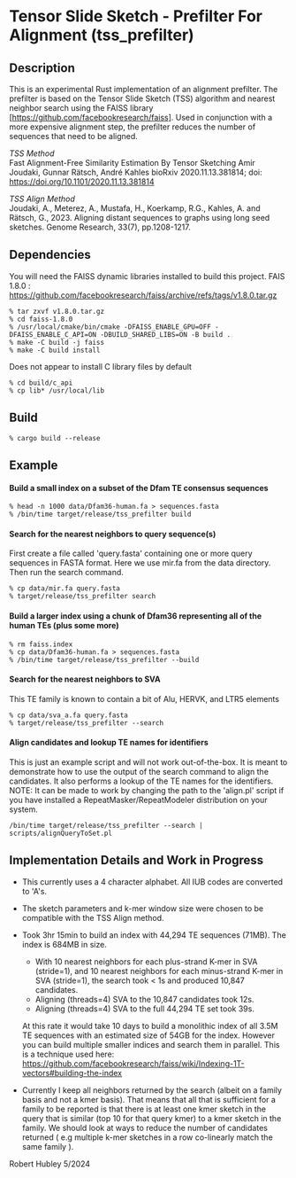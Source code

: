 
# Tensor Slide Sketch - Prefilter For Alignment (tss_prefilter)

## Description

This is an experimental Rust implementation of an alignment prefilter. 
The prefilter is based on the Tensor Slide Sketch (TSS) algorithm 
and nearest neighbor search using the FAISS library 
[https://github.com/facebookresearch/faiss]. Used in conjunction with 
a more expensive alignment step, the prefilter reduces the number 
of sequences that need to be aligned. 

*TSS Method*  
Fast Alignment-Free Similarity Estimation By Tensor Sketching
Amir Joudaki, Gunnar Rätsch, André Kahles
bioRxiv 2020.11.13.381814; doi: https://doi.org/10.1101/2020.11.13.381814

*TSS Align Method*  
Joudaki, A., Meterez, A., Mustafa, H., Koerkamp, R.G., Kahles, A. and Rätsch, G., 2023. 
Aligning distant sequences to graphs using long seed sketches. Genome Research, 33(7), pp.1208-1217.


## Dependencies
You will need the FAISS dynamic libraries installed to build this project.
FAIS 1.8.0  : https://github.com/facebookresearch/faiss/archive/refs/tags/v1.8.0.tar.gz

```
% tar zxvf v1.8.0.tar.gz
% cd faiss-1.8.0
% /usr/local/cmake/bin/cmake -DFAISS_ENABLE_GPU=OFF -DFAISS_ENABLE_C_API=ON -DBUILD_SHARED_LIBS=ON -B build .
% make -C build -j faiss
% make -C build install
```

Does not appear to install C library files by default
```
% cd build/c_api
% cp lib* /usr/local/lib
```

## Build

```
% cargo build --release
```

## Example

#### Build a small index on a subset of the Dfam TE consensus sequences

```
% head -n 1000 data/Dfam36-human.fa > sequences.fasta
% /bin/time target/release/tss_prefilter build
```

#### Search for the nearest neighbors to query sequence(s)

First create a file called 'query.fasta' containing one or more query sequences in FASTA format.
Here we use mir.fa from the data directory.
Then run the search command.

```
% cp data/mir.fa query.fasta
% target/release/tss_prefilter search
```

#### Build a larger index using a chunk of Dfam36 representing all of the human TEs (plus some more)

```
% rm faiss.index
% cp data/Dfam36-human.fa > sequences.fasta
% /bin/time target/release/tss_prefilter --build
```

#### Search for the nearest neighbors to SVA
This TE family is known to contain a bit of Alu, HERVK, and LTR5 elements

```
% cp data/sva_a.fa query.fasta
% target/release/tss_prefilter --search  
```

#### Align candidates and lookup TE names for identifiers
This is just an example script and will not work out-of-the-box.  It is meant to
demonstrate how to use the output of the search command to align the candidates.
It also performs a lookup of the TE names for the identifiers.  NOTE: It can be
made to work by changing the path to the 'align.pl' script if you have
installed a RepeatMasker/RepeatModeler distribution on your system.

```
/bin/time target/release/tss_prefilter --search | scripts/alignQueryToSet.pl
```

## Implementation Details and Work in Progress

 * This currently uses a 4 character alphabet.  All IUB codes are converted to 'A's.
 * The sketch parameters and k-mer window size were chosen to be compatible with the
   TSS Align method. 
 * Took 3hr 15min to build an index with 44,294 TE sequences (71MB).  The
   index is 684MB in size.
      - With 10 nearest neighbors for each plus-strand K-mer in SVA (stride=1), and 
        10 nearest neighbors for each minus-strand K-mer in SVA (stride=1), the search
        took < 1s and produced 10,847 candidates.
      - Aligning (threads=4) SVA to the 10,847 candidates took 12s.
      - Aligning (threads=4) SVA to the full 44,294 TE set took 39s.

   At this rate it would take 10 days to build a monolithic index of all 3.5M TE sequences with
   an estimated size of 54GB for the index.
   However you can build multiple smaller indices and search them in parallel.  This is a
   technique used here: https://github.com/facebookresearch/faiss/wiki/Indexing-1T-vectors#building-the-index
 * Currently I keep all neighbors returned by the search (albeit on a family basis and not a kmer basis).  That
   means that all that is sufficient for a family to be reported is that there is at least one kmer sketch in
   the query that is similar (top 10 for that query kmer) to a kmer sketch in the family.  We should look at
   ways to reduce the number of candidates returned ( e.g multiple k-mer sketches in a row co-linearly match the same family ).







   

Robert Hubley 5/2024

